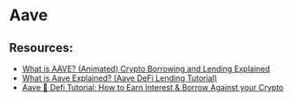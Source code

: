 # Aave

## Resources:

- [What is AAVE? (Animated) Crypto Borrowing and Lending Explained](https://www.youtube.com/watch?v=dTCwssZ116A)
- [What is Aave Explained? (Aave DeFi Lending Tutorial)](https://www.youtube.com/watch?v=PYSYOn-wfow)
- [Aave 👻 Defi Tutorial: How to Earn Interest & Borrow Against your Crypto](https://www.youtube.com/watch?v=qq-Z0-b4sUw)